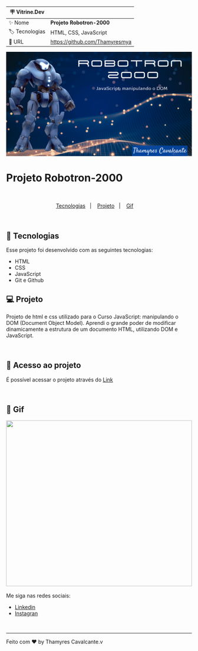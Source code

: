 | :placard: Vitrine.Dev |     |
| -------------  | --- |
| :sparkles: Nome        | **Projeto Robotron-2000**
| :label: Tecnologias | HTML, CSS, JavaScript
| :rocket: URL         | https://github.com/Thamyresmya


![](img/geral/Capa.png)


# Projeto Robotron-2000


<br>

<p align="center">
  <a href="#-tecnologias">Tecnologias</a>&nbsp;&nbsp;&nbsp;|&nbsp;&nbsp;&nbsp;  
  <a href="#-projeto">Projeto</a>&nbsp;&nbsp;&nbsp;|&nbsp;&nbsp;&nbsp;  
  <a href="#-gif">Gif</a>&nbsp;&nbsp;&nbsp;&nbsp;&nbsp;&nbsp;
</p>

<br>


## 🚀 Tecnologias

Esse projeto foi desenvolvido com as seguintes tecnologias:

- HTML
- CSS
- JavaScript
- Git e Github


## 💻 Projeto

Projeto de html e css utilizado para o Curso JavaScript: manipulando o DOM (Document Object Model). Aprendi o grande poder de modificar dinamicamente a estrutura de um documento HTML, utilizando DOM e JavaScript.

<br>

## 📁 Acesso ao projeto

É possível acessar o projeto através do [Link](https://github.com/)


<br>

## 📸 Gif

<img width="100%" height="450" src="img/geral/Robotron-2000.gif"></img>




Me siga nas redes sociais:
- [Linkedin](https://www.linkedin.com/in/thamyrescavalcante/)
- [Instagran](https://www.instagram.com/thamyres__cavalcante/)

<br>

---

Feito com ♥ by Thamyres Cavalcante.v